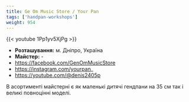```yaml
---
title: Ge Om Music Store / Your Pan
tags: ['handpan-workshops']
weight: 954
---
```

{{< youtube 1Pp1yv5XjPg >}}

- **Розташування:** м. Дніпро, Україна
- **Майстер:** -
- https://facebook.com/GenOmMusicStore
- https://instagram.com/yourpan_
- https://youtube.com/@denis2405p

В асортименті майстерні є як маленькі дитячі гендпани на 35 см так і великі повноцінні моделі.

